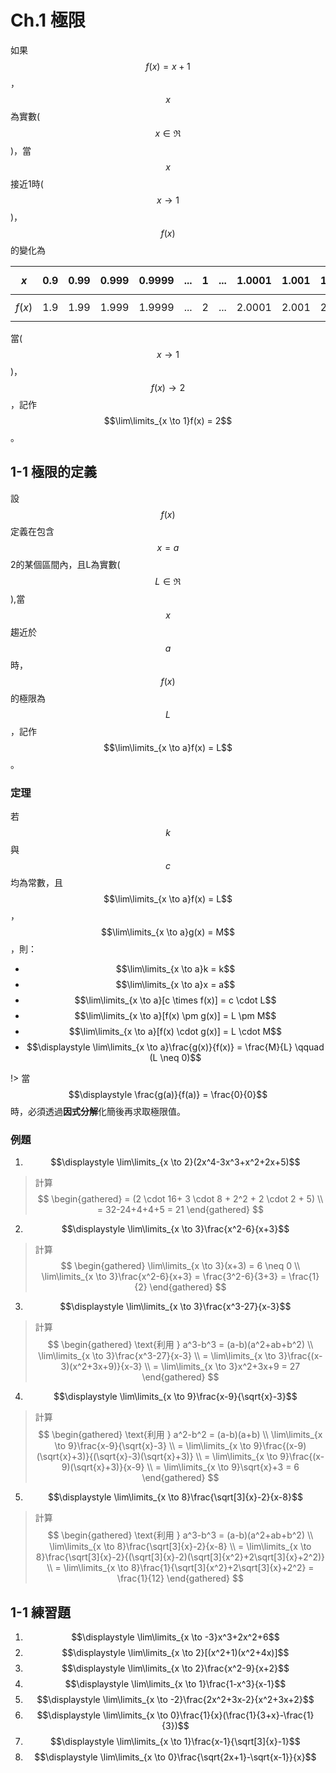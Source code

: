 # Ch.1 極限
如果$$f(x)=x+1$$，$$x$$為實數($$x \in \Re$$)，當$$x$$接近1時($$x \to 1$$)，$$f(x)$$的變化為

|$$x$$   |0.9|0.99|0.999 |0.9999 |... |1  |... |1.0001 |1.001 |1.01 |1.1 |
|:----:|:-:|:--:|:----:|:-----:|:--:|:-:|:--:|:-----:|:----:|:---:|:--:|
|$$f(x)$$|1.9|1.99|1.999 |1.9999 |... |2  |... |2.0001 |2.001 |2.01 |2.1 |

當($$x \to 1$$)，$$f(x) \to 2$$，記作 $$\lim\limits_{x \to 1}f(x) = 2$$。

## 1-1 極限的定義
設$$f(x)$$定義在包含$$x=a$$2的某個區間內，且L為實數($$L \in \Re$$),當$$x$$趨近於$$a$$時，$$f(x)$$的極限為$$L$$，記作 $$\lim\limits_{x \to a}f(x) = L$$。

### 定理
若$$k$$與$$c$$均為常數，且$$\lim\limits_{x \to a}f(x) = L$$，$$\lim\limits_{x \to a}g(x) = M$$，則：
- $$\lim\limits_{x \to a}k = k$$
- $$\lim\limits_{x \to a}x = a$$
- $$\lim\limits_{x \to a}[c \times f(x)] = c \cdot L$$
- $$\lim\limits_{x \to a}[f(x) \pm g(x)] = L \pm M$$
- $$\lim\limits_{x \to a}[f(x) \cdot g(x)] = L \cdot M$$
- $$\displaystyle \lim\limits_{x \to a}\frac{g(x)}{f(x)} = \frac{M}{L} \qquad (L \neq 0)$$

!> 當$$\displaystyle \frac{g(a)}{f(a)} = \frac{0}{0}$$時，必須透過**因式分解**化簡後再求取極限值。

### 例題
1. $$\displaystyle \lim\limits_{x \to 2}(2x^4-3x^3+x^2+2x+5)$$

>計算
$$
\begin{gathered}
= (2 \cdot 16+ 3 \cdot 8 + 2^2 + 2 \cdot 2 + 5) \\
= 32-24+4+4+5 = 21  
\end{gathered}
$$

2. $$\displaystyle \lim\limits_{x \to 3}\frac{x^2-6}{x+3}$$

>計算
$$
\begin{gathered}
\lim\limits_{x \to 3}(x+3) = 6 \neq 0 \\
\lim\limits_{x \to 3}\frac{x^2-6}{x+3} = \frac{3^2-6}{3+3} = \frac{1}{2}
\end{gathered}
$$

3. $$\displaystyle \lim\limits_{x \to 3}\frac{x^3-27}{x-3}$$

>計算
$$
\begin{gathered}
\text{利用 } a^3-b^3 = (a-b)(a^2+ab+b^2) \\
\lim\limits_{x \to 3}\frac{x^3-27}{x-3} \\
= \lim\limits_{x \to 3}\frac{(x-3)(x^2+3x+9)}{x-3} \\
= \lim\limits_{x \to 3}x^2+3x+9 = 27
\end{gathered}
$$

4. $$\displaystyle \lim\limits_{x \to 9}\frac{x-9}{\sqrt{x}-3}$$

>計算
$$
\begin{gathered}
\text{利用 } a^2-b^2 = (a-b)(a+b) \\
\lim\limits_{x \to 9}\frac{x-9}{\sqrt{x}-3} \\
= \lim\limits_{x \to 9}\frac{(x-9)(\sqrt{x}+3)}{(\sqrt{x}-3)(\sqrt{x}+3)} \\
= \lim\limits_{x \to 9}\frac{(x-9)(\sqrt{x}+3)}{x-9} \\
= \lim\limits_{x \to 9}\sqrt{x}+3 = 6
\end{gathered}
$$

5. $$\displaystyle \lim\limits_{x \to 8}\frac{\sqrt[3]{x}-2}{x-8}$$

>計算
$$
\begin{gathered}
\text{利用 } a^3-b^3 = (a-b)(a^2+ab+b^2) \\
\lim\limits_{x \to 8}\frac{\sqrt[3]{x}-2}{x-8} \\
= \lim\limits_{x \to 8}\frac{\sqrt[3]{x}-2}{(\sqrt[3]{x}-2)(\sqrt[3]{x^2}+2\sqrt[3]{x}+2^2)} \\
= \lim\limits_{x \to 8}\frac{1}{\sqrt[3]{x^2}+2\sqrt[3]{x}+2^2} = \frac{1}{12}
\end{gathered}
$$

## 1-1 練習題
1. $$\displaystyle \lim\limits_{x \to -3}x^3+2x^2+6$$
2. $$\displaystyle \lim\limits_{x \to 2}[(x^2+1)(x^2+4x)]$$
3. $$\displaystyle \lim\limits_{x \to 2}\frac{x^2-9}{x+2}$$
4. $$\displaystyle \lim\limits_{x \to 1}\frac{1-x^3}{x-1}$$
5. $$\displaystyle \lim\limits_{x \to -2}\frac{2x^2+3x-2}{x^2+3x+2}$$
6. $$\displaystyle \lim\limits_{x \to 0}\frac{1}{x}(\frac{1}{3+x}-\frac{1}{3})$$
7. $$\displaystyle \lim\limits_{x \to 1}\frac{x-1}{\sqrt[3]{x}-1}$$
8. $$\displaystyle \lim\limits_{x \to 0}\frac{\sqrt{2x+1}-\sqrt{x-1}}{x}$$
